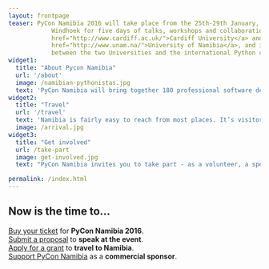 ```yaml
---
layout: frontpage
teaser: PyCon Namibia 2016 will take place from the 25th-29th January, at the University of Namibia,
    		Windhoek for five days of talks, workshops and collaboration. The event is supported by the <a href="http://www.cardiff.ac.uk/phoenix-project">Phoenix Project</a>, an initiative of <a
    		href="http://www.cardiff.ac.uk/">Cardiff University</a> and the <a
    		href="http://www.unam.na/">University of Namibia</a>, and is the fruit of a collaboration
    		between the two Universities and the international Python community.
widget1:
  title: "About Pycon Namibia"
  url: '/about'
  image: /namibian-pythonistas.jpg
  text: 'PyCon Namibia will bring together 180 professional software developers, scientists, academics and students, from Namibia and around the world.'
widget2:
  title: "Travel"
  url: '/travel'
  text: 'Namibia is fairly easy to reach from most places. It’s visitor-friendly, and international attendees should consider allocating some extra time to explore.'
  image: /arrival.jpg
widget3:
  title: "Get involved"
  url: /take-part
  image: get-involved.jpg
  text: "PyCon Namibia invites you to take part - as a volunteer, a speaker, a sponsor or just as an attendee. Join us in Windhoek for the world's newest PyCon."

permalink: /index.html
---
```

<div class="row"><h2 class="columns">Now is the time to...</h2></div>

<div class="row">
  <div class="large-3 columns">
   <div class="panel radius">
     <a href="/tickets/">Buy your ticket</a> for <strong>PyCon Namibia 2016</strong>.
   </div>
  </div>

  <div class="large-3 columns">
   <div class="panel radius">
     <a href="/cfp/">Submit a proposal</a> to <strong>speak at the event</strong>.
   </div>
  </div>

  <div class="large-3 columns">
   <div class="panel radius">
     <a href="/djangosociety/">Apply for a grant</a> to <strong>travel to Namibia</strong>.
   </div>

  </div>
  <div class="large-3 columns">
   <div class="panel radius">
     <a href="/sponsorship/">Support PyCon Namibia</a> as a <strong>commercial sponsor</strong>.
   </div>
  </div>

</div>
